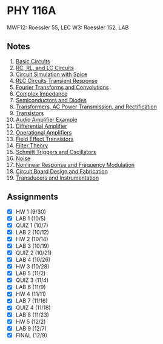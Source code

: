 # PHY 116A
MWF12: Roessler 55, LEC
W3: Roessler 152, LAB
## Notes
1. [Basic Circuits](../notes/dc-circuit-analysis.md)
2. [RC, RL, and LC Circuits](../notes/ac-circuit-analysis.md)
3. [Circuit Simulation with Spice](../notes/circuit-design.md)
4. [RLC Circuits Transient Response](../notes/rlc-circuits-transient-response.md)
5. [Fourier Transforms and Convolutions](../notes/fourier-transforms-convolutions.md)
6. [Complex Impedance](../notes/ac-circuit-analysis.md)
7. [Semiconductors and Diodes](../notes/semiconductors-diodes.md)
8. [Transformers, AC Power Transmission, and Rectification](../notes/transformers-ac-power-transmission-rectification.md)
9. [Transistors](../notes/transistors.md)
10. [Audio Amplifier Example](../notes/circuit-design.md)
11. [Differential Amplifier](../notes/circuit-design.md)
12. [Operational Amplifiers](../notes/operational-amplifiers.md)
13. [Field Effect Transistors](../notes/field-effect-transistors.md)
14. [Filter Theory](../notes/filter-theory.md)
15. [Schmitt Triggers and Oscillators](../notes/schmitt-triggers-oscillators.md)
16. [Noise](../notes/noise.md)
17. [Nonlinear Response and Frequency Modulation](../notes/nonlinear-response-frequency-modulation.md)
18. [Circuit Board Design and Fabrication](../notes/circuit-design.md)
19. [Transducers and Instrumentation](../notes/transducers-instrumentation.md)
## Assignments
- [x] HW 1 (9/30)
- [x] LAB 1 (10/5)
- [x] QUIZ 1 (10/7)
- [x] LAB 2 (10/12)
- [x] HW 2 (10/14)
- [x] LAB 3 (10/19)
- [x] QUIZ 2 (10/21)
- [x] LAB 4 (10/26)
- [x] HW 3 (10/28)
- [x] LAB 5 (11/2)
- [x] QUIZ 3 (11/4)
- [x] LAB 6 (11/9)
- [x] HW 4 (11/11)
- [x] LAB 7 (11/16)
- [x] QUIZ 4 (11/18)
- [x] LAB 8 (11/23)
- [x] HW 5 (12/2)
- [x] LAB 9 (12/7)
- [x] FINAL (12/9)
